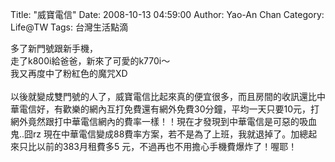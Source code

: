 Title: "威寶電信"
Date: 2008-10-13 04:59:00
Author: Yao-An Chan
Category: Life@TW
Tags: 台灣生活點滴


<div class='post'>
多了新門號跟新手機，<br />走了k800i給爸爸，新來了可愛的k770i～<br />我又再度中了粉紅色的魔咒XD<br /><br />以後就變成雙門號的人了，威寶電信比起來真的便宜很多，而且房間的收訊還比中華電信好，有歡樂的網內互打免費還有網外免費30分鐘，平均一天只要10元，打網外竟然跟打中華電信網內的費率一樣！！現在才發現到中華電信是可惡的吸血鬼..囧rz  現在中華電信變成88費率方案，若不是為了上班，我就退掉了。加總起來只比以前的383月租費多5 元，不過再也不用擔心手機費爆炸了！喔耶！</div>
